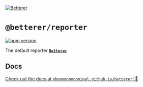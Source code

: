 [![Betterer](https://raw.githubusercontent.com/phenomnomnominal/betterer/master/website/static/img/header.png)](https://phenomnomnominal.github.io/betterer/)

# `@betterer/reporter`

[![npm version](https://img.shields.io/npm/v/@betterer/reporter.svg)](https://www.npmjs.com/package/@betterer/reporter)

The default reporter [**`Betterer`**](https://github.com/phenomnomnominal/betterer)

## Docs

[Check out the docs at `phenomnomnominal.github.io/betterer`! 🎉](https://phenomnomnominal.github.io/betterer/docs/reporters)
